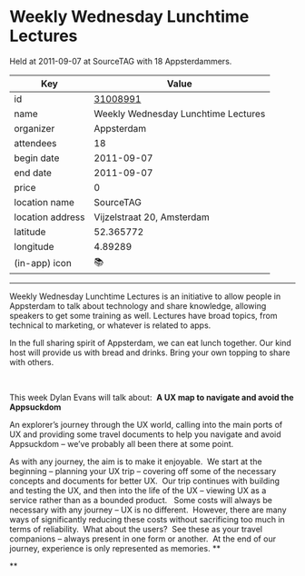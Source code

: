 # Weekly Wednesday Lunchtime Lectures
Held at 2011-09-07 at SourceTAG with 18 Appsterdammers.
        
|Key|Value
|---|---|
|id|[31008991](https://www.meetup.com/appsterdam/events/31008991/)|
|name|Weekly Wednesday Lunchtime Lectures|
|organizer|Appsterdam|
|attendees|18|
|begin date|2011-09-07|
|end date|2011-09-07|
|price|0|
|location name|SourceTAG|
|location address|Vijzelstraat 20, Amsterdam|
|latitude|52.365772|
|longitude|4.89289|
|(in-app) icon|📚|

---

Weekly Wednesday Lunchtime Lectures is an initiative to allow people in Appsterdam to talk about technology and share knowledge, allowing speakers to get some training as well. Lectures have broad topics, from technical to marketing, or whatever is related to apps.

In the full sharing spirit of Appsterdam, we can eat lunch together. Our kind host will provide us with bread and drinks. Bring your own topping to share with others.

 

This week Dylan Evans will talk about:  **A UX map to navigate and avoid the Appsuckdom**

An explorer’s journey through the UX world, calling into the main ports of UX and providing some travel documents to help you navigate and avoid Appsuckdom – we’ve probably all been there at some point.

As with any journey, the aim is to make it enjoyable.  We start at the beginning – planning your UX trip – covering off some of the necessary concepts and documents for better UX.  Our trip continues with building and testing the UX, and then into the life of the UX – viewing UX as a service rather than as a bounded product.   Some costs will always be necessary with any journey – UX is no different.  However, there are many ways of significantly reducing these costs without sacrificing too much in terms of reliability.  What about the users?  See these as your travel companions – always present in one form or another.  At the end of our journey, experience is only represented as memories. **

**



